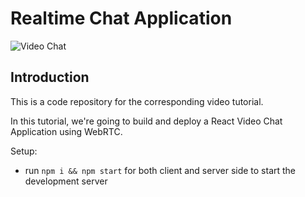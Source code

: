# Realtime Chat Application

![Video Chat](https://www.google.com/url?sa=i&url=https%3A%2F%2Fwww.news18.com%2Fnews%2Ftech%2Fbest-video-call-apps-for-work-home-and-some-that-do-both-solving-the-big-stayhome-debate-2558291.html&psig=AOvVaw1bJpqXxFK53tEz_OKSZNMS&ust=1618816848808000&source=images&cd=vfe&ved=0CAIQjRxqFwoTCJDFkO2gh_ACFQAAAAAdAAAAABAD)

## Introduction
This is a code repository for the corresponding video tutorial. 

In this tutorial, we're going to build and deploy a React Video Chat Application using WebRTC.

Setup:
- run ```npm i && npm start``` for both client and server side to start the development server

